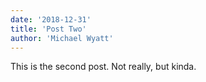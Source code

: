 ```yaml
---
date: '2018-12-31'
title: 'Post Two'
author: 'Michael Wyatt'
---
```


This is the second post. Not really, but kinda.
